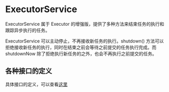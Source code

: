 # ExecutorService

ExecutorService 属于 Executor 的增强版，提供了多种方法来结束任务的执行和跟踪异步执行的任务。

ExecutorService 可以主动停止，不再接收新任务的执行。shutdown() 方法可以拒绝接收新任务的执行，同时在结束之前会等待之前提交的任务执行完成。而 shutdownNow 除了拒绝执行新任务的之外，也会不再执行之前提交的任务。

## 各种接口的定义

具体接口的定义，可以查看[这里](http://docs.oracle.com/javase/7/docs/api/java/util/concurrent/ExecutorService.html)
